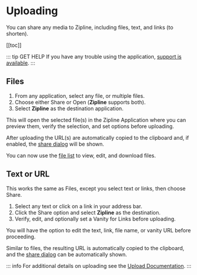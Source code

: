 # Uploading

You can share any media to Zipline, including files, text, and links (to shorten).

[[toc]]

::: tip GET HELP
If you have any trouble using the application, [support is available](../support.md).
:::

## Files

1. From any application, select any file, or multiple files.
2. Choose either Share or Open (**Zipline** supports both).
3. Select **Zipline** as the destination application.

This will open the selected file(s) in the Zipline Application where you can preview them,
verify the selection, and set options before uploading.

After uploading the URL(s) are automatically copied to the clipboard
and, if enabled, the [share dialog](../docs/settings.md#show-share-after-upload) will be shown.

You can now use the [file list](../docs/files.md) to view, edit, and download files.

## Text or URL

This works the same as Files, except you select text or links, then choose Share.

1. Select any text or click on a link in your address bar.
2. Click the Share option and select **Zipline** as the destination.
3. Verify, edit, and optionally set a Vanity for Links before uploading.

You will have the option to edit the text, link, file name, or vanity URL before proceeding.

Similar to files, the resulting URL is automatically copied to the clipboard,
and the [share dialog](../docs/settings.md#show-share-after-upload) can be automatically shown.

::: info
For additional details on uploading see the [Upload Documentation](../docs/upload.md).
:::
